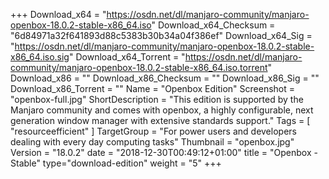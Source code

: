 +++
Download_x64 = "https://osdn.net/dl/manjaro-community/manjaro-openbox-18.0.2-stable-x86_64.iso"
Download_x64_Checksum = "6d84971a32f641893d88c5383b30b34a04f386ef"
Download_x64_Sig = "https://osdn.net/dl/manjaro-community/manjaro-openbox-18.0.2-stable-x86_64.iso.sig"
Download_x64_Torrent = "https://osdn.net/dl/manjaro-community/manjaro-openbox-18.0.2-stable-x86_64.iso.torrent"
Download_x86 = ""
Download_x86_Checksum = ""
Download_x86_Sig = ""
Download_x86_Torrent = ""
Name = "Openbox Edition"
Screenshot = "openbox-full.jpg"
ShortDescription = "This edition is supported by the Manjaro community and comes with openbox, a highly configurable, next generation window manager with extensive standards support."
Tags = [ "resourceefficient" ]
TargetGroup = "For power users and developers dealing with every day computing tasks"
Thumbnail = "openbox.jpg"
Version = "18.0.2"
date = "2018-12-30T00:49:12+01:00"
title = "Openbox - Stable"
type="download-edition"
weight = "5"
+++

